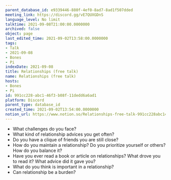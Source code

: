 ```yaml
---
parent_database_id: e9339446-880f-4ef0-8ad7-8ad1f507dded
meeting_link: https://discord.gg/vE7QUXGDnS
language_level: No limit
talktime: 2021-09-08T21:00:00.0000000
archived: false
object: page
last_edited_time: 2021-09-02T13:58:00.0000000
tags:
- Talk
- 2021-09-08
- Bones
- Pi
indexDate: 2021-09-08
title: Relationships (free talk)
name: Relationships (free talk)
hosts:
- Bones
- Pi
id: 991cc228-abc1-46f3-b08f-11dedd6a6ad1
platform: Discord
parent_type: database_id
created_time: 2021-09-02T13:54:00.0000000
notion_url: https://www.notion.so/Relationships-free-talk-991cc228abc146f3b08f11dedd6a6ad1
---
```



   - What challenges do you face?
   - What kind of relationship advices you get often?
   - Do you have a clique of friends you are still close?
   - How do you maintain a relationship? Do you prioritize yourself or others? How do you balance it?
   - Have you ever read a book or article on relationships? What drove you to read it? What advice did it gave you?
   - What do you think is important in a relationship?
   - Can relationship be a burden?










